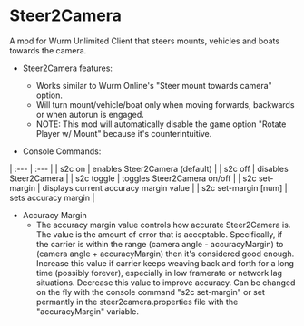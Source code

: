 # Steer2Camera
A mod for Wurm Unlimited Client that steers mounts, vehicles and boats towards the camera.

- Steer2Camera features:
  - Works similar to Wurm Online's "Steer mount towards camera" option.
  - Will turn mount/vehicle/boat only when moving forwards, backwards or when autorun is engaged.
  - NOTE: This mod will automatically disable the game option "Rotate Player w/ Mount" because it's counterintuitive.

- Console Commands:

| :--- | :--- |
| s2c on | enables Steer2Camera (default) |
| s2c off | disables Steer2Camera |
| s2c toggle | toggles Steer2Camera on/off |
| s2c set-margin | displays current accuracy margin value |
| s2c set-margin [num] | sets accuracy margin |

- Accuracy Margin
  - The accuracy margin value controls how accurate Steer2Camera is. The value is the amount of error that is acceptable. Specifically, if the carrier is within the range (camera angle - accuracyMargin) to (camera angle + accuracyMargin) then it's considered good enough. Increase this value if carrier keeps weaving back and forth for a long time (possibly forever), especially in low framerate or network lag situations. Decrease this value to improve accuracy. Can be changed on the fly with the console command "s2c set-margin" or set permantly in the steer2camera.properties file with the "accuracyMargin" variable.
